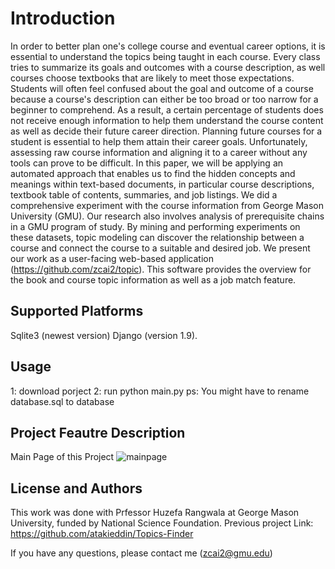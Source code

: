 # Introduction
In order to better plan one's college course and eventual career options, it is essential to understand the topics being taught in each course. Every class tries to summarize its goals and outcomes with a course description, as well courses choose textbooks that are likely to meet those expectations. Students will often feel confused about the goal and outcome of a course because a course's description can either be too broad or too narrow for a beginner to comprehend. As a result, a certain percentage of students does not receive enough information to help them understand the course content as well as decide their future career direction. Planning future courses for a student is essential to help them attain their career goals. Unfortunately, assessing raw course information and aligning it to a career without any tools can prove to be difficult. In this paper, we will be applying an automated approach that enables us to find the hidden concepts and meanings within text-based documents, in particular course descriptions, textbook table of contents, summaries, and job listings. We did a comprehensive experiment with the course information from George Mason University (GMU). Our research also involves analysis of prerequisite chains in a GMU program of study. By mining and performing experiments on these datasets, topic modeling can discover the relationship between a course and connect the course to a suitable and desired job. We present our work as a user-facing web-based application (https://github.com/zcai2/topic). This software provides the overview for the book and course topic information as well as a job match feature.

## Supported Platforms

Sqlite3 (newest version)
Django (version 1.9).

## Usage
1: download porject
2: run python main.py
ps:
You might have to rename database.sql to database

## Project Feautre Description
Main Page of this Project
![mainpage](https://user-images.githubusercontent.com/25554549/47509246-48115180-d8a8-11e8-896a-89051a8d97b4.png)


## License and Authors

This work was done with Prfessor Huzefa Rangwala at George Mason University, funded by National Science Foundation.
Previous project Link:
https://github.com/atakieddin/Topics-Finder

If you have any questions, please contact me (zcai2@gmu.edu)

